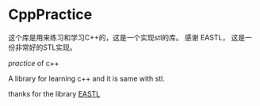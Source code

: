 # CppPractice

这个库是用来练习和学习C++的，这是一个实现stl的库。
感谢 EASTL， 这是一份非常好的STL实现。


*practice* of c++

A library for learning c++ and it is same with stl.

thanks for the library [EASTL](https://github.com/electronicarts/EASTL)

[](pic1.png)
